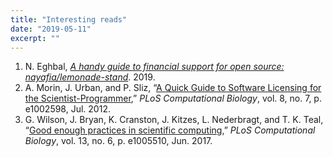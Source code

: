 ```yaml
---
title: "Interesting reads"
date: "2019-05-11"
excerpt: ""
---
```


1. N. Eghbal, [*A handy guide to financial support for open source: nayafia/lemonade-stand*](https://github.com/nayafia/lemonade-stand). 2019. <i class="fab fa-github" title="GitHub repository"></i>
2. A. Morin, J. Urban, and P. Sliz, “[A Quick Guide to Software Licensing for the Scientist-Programmer](https://doi.org/10.1371/journal.pcbi.1002598),” *PLoS Computational Biology*, vol. 8, no. 7, p. e1002598, Jul. 2012. <i class="ai ai-open-access ai" title="Open access"></i>
3. G. Wilson, J. Bryan, K. Cranston, J. Kitzes, L. Nederbragt, and T. K. Teal, “[Good enough practices in scientific computing](https://doi.org/10.1371/journal.pcbi.1005510),” *PLoS Computational Biology*, vol. 13, no. 6, p. e1005510, Jun. 2017. <i class="ai ai-open-access ai" title="Open access"></i>